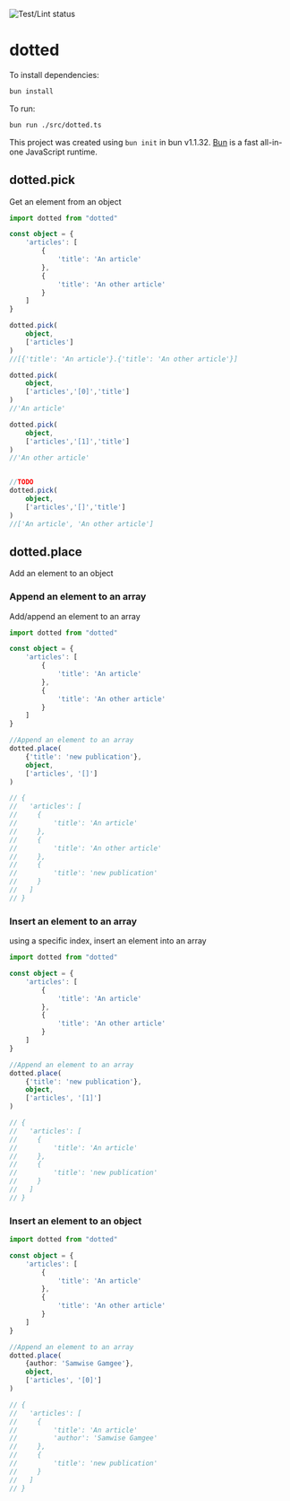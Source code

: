 ![Test/Lint status](https://github.com/awildeep/dotted/actions/workflows/unit-test.yml/badge.svg?branch=main)

# dotted

To install dependencies:

```bash
bun install
```

To run:

```bash
bun run ./src/dotted.ts
```

This project was created using `bun init` in bun v1.1.32. [Bun](https://bun.sh) is a fast all-in-one JavaScript runtime.


## dotted.pick

Get an element from an object

```Typescript
import dotted from "dotted"

const object = {
    'articles': [
        {
            'title': 'An article'
        },
        {
            'title': 'An other article'
        }
    ]
}

dotted.pick(
    object,
    ['articles']
)
//[{'title': 'An article'}.{'title': 'An other article'}]

dotted.pick(
    object,
    ['articles','[0]','title']
)
//'An article'

dotted.pick(
    object,
    ['articles','[1]','title']
)
//'An other article'


//TODO
dotted.pick(
    object,
    ['articles','[]','title']
)
//['An article', 'An other article']

```


## dotted.place

Add an element to an object

### Append an element to an array

Add/append an element to an array

```Typescript
import dotted from "dotted"

const object = {
    'articles': [
        {
            'title': 'An article'
        },
        {
            'title': 'An other article'
        }
    ]
}

//Append an element to an array
dotted.place(
    {'title': 'new publication'},
    object,
    ['articles', '[]']
)

// {
//   'articles': [
//     {
//         'title': 'An article'
//     },
//     {
//         'title': 'An other article'
//     },
//     {
//         'title': 'new publication'
//     }
//   ]
// }

```


### Insert an element to an array

using a specific index, insert an element into an array

```Typescript
import dotted from "dotted"

const object = {
    'articles': [
        {
            'title': 'An article'
        },
        {
            'title': 'An other article'
        }
    ]
}

//Append an element to an array
dotted.place(
    {'title': 'new publication'},
    object,
    ['articles', '[1]']
)

// {
//   'articles': [
//     {
//         'title': 'An article'
//     },
//     {
//         'title': 'new publication'
//     }
//   ]
// }

```


### Insert an element to an object


```Typescript
import dotted from "dotted"

const object = {
    'articles': [
        {
            'title': 'An article'
        },
        {
            'title': 'An other article'
        }
    ]
}

//Append an element to an array
dotted.place(
    {author: 'Samwise Gamgee'},
    object,
    ['articles', '[0]']
)

// {
//   'articles': [
//     {
//         'title': 'An article'
//         'author': 'Samwise Gamgee'
//     },
//     {
//         'title': 'new publication'
//     }
//   ]
// }

```


